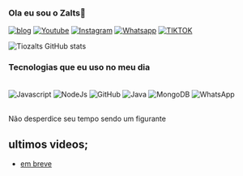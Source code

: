 ### Ola eu sou o Zalts👋

[![blog](https://img.shields.io/website?label=silverstars.shop&style=for-the-badge&url=https://silverstars.shop)](https://silverstars.shop)
[![Youtube](https://img.shields.io/badge/YouTube-FF0000?style=for-the-badge&logo=youtube&logoColor=white)](https://youtube.com/@zalts)
[![Instagram](https://img.shields.io/badge/Instagram-E4405F?style=for-the-badge&logo=instagram&logoColor=white)](https://instagram.com/1994.safe_kill?igshid=ZDdkNTZiNTM=)
[![Whatsapp](https://img.shields.io/badge/WhatsApp-25D366?style=for-the-badge&logo=whatsapp&logoColor=white)](https://chat.whatsapp.com/GKtazVKJLgeCoU5dkZdT24)
[![TIKTOK](https://img.shields.io/badge/TikTok-000000?style=for-the-badge&logo=tiktok&logoColor=white)](https://www.tiktok.com/@safe_kill?_t=8bTWdCfF7Is&_r=1)

![Tiozalts GitHub stats](https://github-readme-stats.vercel.app/api?username=Tiozalts&show_icons=true&theme=dracula)

### Tecnologias que eu uso no meu dia

<div style="display inline_block"><br/>
        <img align="center" alt="Javascript" src="https://img.shields.io/badge/JavaScript-323330?style=for-the-badge&logo=javascript&logoColor=F7DF1E"/>
       <img align="center" alt="NodeJs" src="https://img.shields.io/badge/Node.js-43853D?style=for-the-badge&logo=node.js&logoColor=white"/>
<img align="center" alt="GitHub" src="https://img.shields.io/badge/GitHub-100000?style=for-the-badge&logo=github&logoColor=white"/>
       <img align="center" alt="Java" src="https://img.shields.io/badge/Java-ED8B00?style=for-the-badge&logo=openjdk&logoColor=white"/>
<img align="center" alt="MongoDB" src="https://img.shields.io/badge/MongoDB-4EA94B?style=for-the-badge&logo=mongodb&logoColor=white"/>
<img align="center" alt="WhatsApp" src="https://img.shields.io/badge/WhatsApp-25D366?style=for-the-badge&logo=whatsapp&logoColor=white"/>
 
</div><br/>

Não desperdice seu tempo sendo um figurante

## ultimos videos;
- [em breve](https://studio.youtube.com/video/w-QhTeVRTdc/edit)